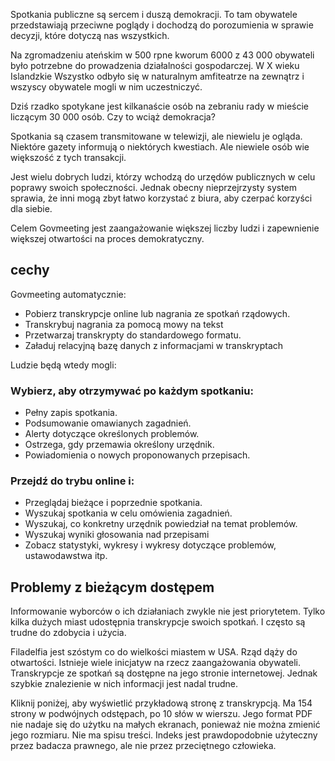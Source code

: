 <!-- Do not edit this file. It was translated by Google. -->
<!-- START OF README SECTION --><!-- Note the controller for this page is app/about-project/overview/overview.ts -->
<p> Spotkania publiczne są sercem i duszą demokracji. To tam obywatele przedstawiają przeciwne poglądy i dochodzą do porozumienia w sprawie decyzji, które dotyczą nas wszystkich. </p>

<p> Na zgromadzeniu ateńskim w 500 rpne kworum 6000 z 43 000 obywateli było potrzebne do prowadzenia działalności gospodarczej. W X wieku Islandzkie Wszystko odbyło się w naturalnym amfiteatrze na zewnątrz i wszyscy obywatele mogli w nim uczestniczyć. </p>

<p> Dziś rzadko spotykane jest kilkanaście osób na zebraniu rady w mieście liczącym 30 000 osób. Czy to wciąż demokracja? </p>

<p> Spotkania są czasem transmitowane w telewizji, ale niewielu je ogląda. Niektóre gazety informują o niektórych kwestiach. Ale niewiele osób wie większość z tych transakcji. </p>

<p> Jest wielu dobrych ludzi, którzy wchodzą do urzędów publicznych w celu poprawy swoich społeczności. Jednak obecny nieprzejrzysty system sprawia, że inni mogą zbyt łatwo korzystać z biura, aby czerpać korzyści dla siebie. </p>

<p> Celem Govmeeting jest zaangażowanie większej liczby ludzi i zapewnienie większej otwartości na proces demokratyczny. </p>
<h2> cechy </h2>
<p> Govmeeting automatycznie: </p>

<ul>
<li> Pobierz transkrypcje online lub nagrania ze spotkań rządowych. </li>
<li> Transkrybuj nagrania za pomocą mowy na tekst </li>
<li> Przetwarzaj transkrypty do standardowego formatu. </li>
<li> Załaduj relacyjną bazę danych z informacjami w transkryptach </li>
</ul>
<p> Ludzie będą wtedy mogli: </p>
<h3> Wybierz, aby otrzymywać po każdym spotkaniu: </h3>
<ul>
<li> Pełny zapis spotkania. </li>
<li> Podsumowanie omawianych zagadnień. </li>
<li> Alerty dotyczące określonych problemów. </li>
<li> Ostrzega, gdy przemawia określony urzędnik. </li>
<li> Powiadomienia o nowych proponowanych przepisach. </li>
</ul><h3> Przejdź do trybu online i: </h3>
<ul>
<li> Przeglądaj bieżące i poprzednie spotkania. </li>
<li> Wyszukaj spotkania w celu omówienia zagadnień. </li>
<li> Wyszukaj, co konkretny urzędnik powiedział na temat problemów. </li>
<li> Wyszukaj wyniki głosowania nad przepisami </li>
<li> Zobacz statystyki, wykresy i wykresy dotyczące problemów, ustawodawstwa itp. </li>
</ul><!-- END OF README SECTION -->
<p><a name="continued"></a></p>
<h2> Problemy z bieżącym dostępem </h2>
<p> Informowanie wyborców o ich działaniach zwykle nie jest priorytetem. Tylko kilka dużych miast udostępnia transkrypcje swoich spotkań. I często są trudne do zdobycia i użycia. </p>

<p> Filadelfia jest szóstym co do wielkości miastem w USA. Rząd dąży do otwartości. Istnieje wiele inicjatyw na rzecz zaangażowania obywateli. Transkrypcje ze spotkań są dostępne na jego stronie internetowej. Jednak szybkie znalezienie w nich informacji jest nadal trudne. </p>

<p> Kliknij poniżej, aby wyświetlić przykładową stronę z transkrypcją. Ma 154 strony w podwójnych odstępach, po 10 słów w wierszu. Jego format PDF nie nadaje się do użytku na małych ekranach, ponieważ nie można zmienić jego rozmiaru. Nie ma spisu treści. Indeks jest prawdopodobnie użyteczny przez badacza prawnego, ale nie przez przeciętnego człowieka. </p>

